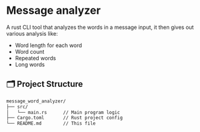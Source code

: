 # Message analyzer
A rust CLI tool that analyzes the words in a message input, it then gives out various analysis like:

- Word length for each word
- Word count
- Repeated words
- Long words

## 🗂️ Project Structure
```sh
message_word_analyzer/
├── src/
│   └── main.rs      // Main program logic
├── Cargo.toml       // Rust project config
└── README.md        // This file
```
